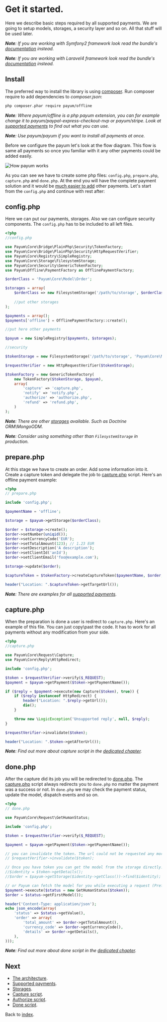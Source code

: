 # Get it started.

Here we describe basic steps required by all supported payments. We are going to setup models, storages, a security layer and so on.
All that stuff will be used later.

_**Note**: If you are working with Symfony2 framework look read the bundle's [documentation](https://github.com/Payum/PayumBundle/blob/master/Resources/doc/index.md) instead._

_**Note**: If you are working with Laravel4 framework look read the bundle's [documentation](https://github.com/Payum/PayumLaravelPackage/blob/master/docs/index.md) instead._

## Install

The preferred way to install the library is using [composer](http://getcomposer.org/).
Run composer require to add dependencies to _composer.json_:

```bash
php composer.phar require payum/offline
```

_**Note**: Where payum/offline is a php payum extension, you can for example change it to payum/paypal-express-checkout-nvp or payum/stripe. Look at [supported payments](supported-payments.md) to find out what you can use._

_**Note**: Use payum/payum if you want to install all payments at once._

Before we configure the payum let's look at the flow diagram.
This flow is same all payments so once you familiar with it any other payments could be added easily.

![How payum works](http://www.websequencediagrams.com/cgi-bin/cdraw?lz=cGFydGljaXBhbnQgcGF5cGFsLmNvbQoACwxVc2VyAAQNcHJlcGFyZS5waHAAHA1jYXB0dQAFE2RvbgAnBgpVc2VyLT4ANQs6AEUIIGEgcGF5bWVudAoAVAstLT4rAEsLOgBbCCB0b2tlbgoKAGcLLS0-AIE2CjogcmVxdWVzdCBhdXRoZW50aWNhdGlvbgoAgVkKLS0-AE0NZ2l2ZSBjb250cm9sIGJhY2sATg8tAIE-CDoAgUsFAHsHAIFTCC0-VXNlcjogc2hvdwCBQQggcmVzdWx0Cg&s=default)

As you can see we have to create some php files: `config.php`, `prepare.php`, `capture.php` and `done.php`.
At the end you will have the complete payment solution and 
it would be [much easier to add](https://github.com/Payum/PaypalExpressCheckoutNvp/blob/master/Resources/docs/get-it-started.md) other payments.
Let's start from the `config.php` and continue with rest after:

## config.php

Here we can put our payments, storages. Also we can configure security components. The `config.php` has to be included to all left files.

```php
<?php
//config.php

use Payum\Core\Bridge\PlainPhp\Security\TokenFactory;
use Payum\Core\Bridge\PlainPhp\Security\HttpRequestVerifier;
use Payum\Core\Registry\SimpleRegistry;
use Payum\Core\Storage\FilesystemStorage;
use Payum\Core\Security\GenericTokenFactory;
use Payum\Offline\PaymentFactory as OfflinePaymentFactory;

$orderClass = 'Payum\Core\Model\Order';

$storages = array(
    $orderClass => new FilesystemStorage('/path/to/storage', $orderClass, 'number'),
    
    //put other storages
);

$payments = array();
$payments['offline'] = OfflinePaymentFactory::create();

//put here other payments

$payum = new SimpleRegistry($payments, $storages);

//security

$tokenStorage = new FilesystemStorage('/path/to/storage', 'Payum\Core\Model\Token', 'hash');

$requestVerifier = new HttpRequestVerifier($tokenStorage);

$tokenFactory = new GenericTokenFactory(
    new TokenFactory($tokenStorage, $payum), 
    array(
        'capture' => 'capture.php',
        'notify' => 'notify.php',
        'authorize' => 'authorize.php',
        'refund' => 'refund.php',
    )
);
```

_**Note**: There are other [storages](storages.md) available. Such as Doctrine ORM\MongoODM._

_**Note**: Consider using something other than `FilesystemStorage` in production._

## prepare.php

At this stage we have to create an order. Add some information into it. 
Create a capture token and delegate the job to [capture.php](capture-script.md) script.
Here's an offline payment example:

```php
<?php
// prepare.php

include 'config.php';

$paymentName = 'offline';

$storage = $payum->getStorage($orderClass);

$order = $storage->create();
$order->setNumber(uniqid());
$order->setCurrencyCode('EUR');
$order->setTotalAmount(123); // 1.23 EUR
$order->setDescription('A description');
$order->setClientId('anId');
$order->setClientEmail('foo@example.com');

$storage->update($order);

$captureToken = $tokenFactory->createCaptureToken($paymentName, $order, 'done.php');

header("Location: ".$captureToken->getTargetUrl());
```

_**Note**: There are examples for all [supported payments](supported-payments.md)._

## capture.php

When the preparation is done a user is redirect to `capture.php`. Here's an example of this file. You can just copy\past the code. 
It has to work for all payments without any modification from your side. 

```php
<?php
//capture.php

use Payum\Core\Request\Capture;
use Payum\Core\Reply\HttpRedirect;

include 'config.php';

$token = $requestVerifier->verify($_REQUEST);
$payment = $payum->getPayment($token->getPaymentName());

if ($reply = $payment->execute(new Capture($token), true)) {
    if ($reply instanceof HttpRedirect) {
        header("Location: ".$reply->getUrl());
        die();
    }

    throw new \LogicException('Unsupported reply', null, $reply);
}

$requestVerifier->invalidate($token);

header("Location: ".$token->getAfterUrl());
```

_**Note**: Find out more about capture script in the [dedicated chapter](capture-script.md)._

## done.php

After the capture did its job you will be redirected to [done.php](done-script.md).
The [capture.php](capture-script.md) script always redirects you to `done.php` no matter the payment was a success or not.
In `done.php` we may check the payment status, update the model, dispatch events and so on.

```php
<?php
// done.php

use Payum\Core\Request\GetHumanStatus;

include 'config.php';

$token = $requestVerifier->verify($_REQUEST);

$payment = $payum->getPayment($token->getPaymentName());

// you can invalidate the token. The url could not be requested any more.
// $requestVerifier->invalidate($token);

// Once you have token you can get the model from the storage directly. 
//$identity = $token->getDetails();
//$order = $payum->getStorage($identity->getClass())->find($identity);

// or Payum can fetch the model for you while executing a request (Preferred).
$payment->execute($status = new GetHumanStatus($token));
$order = $status->getFirstModel());

header('Content-Type: application/json');
echo json_encode(array(
    'status' => $status->getValue(),
    'order' => array(
        'total_amount' => $order->getTotalAmount(),
        'currency_code' => $order->getCurrencyCode(),
        'details' => $order->getDetails(),
    ),
)));
```

_**Note**: Find out more about done script in the [dedicated chapter](done-script.md)._

## Next 

* [The architecture](the-architecture.md).
* [Supported payments](supported-payments.md).
* [Storages](storages.md).
* [Capture script](capture-script.md).
* [Authorize script](authorize-script.md).
* [Done script](done-script.md).

Back to [index](index.md).
